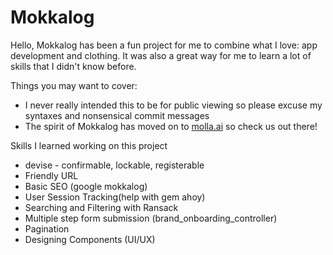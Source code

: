 # Mokkalog

Hello, Mokkalog has been a fun project for me to combine what I love: app development and clothing. It was also a great way for me to learn a lot of skills that I didn't know before. 

Things you may want to cover:

* I never really intended this to be for public viewing so please excuse my syntaxes and nonsensical commit messages
* The spirit of Mokkalog has moved on to [molla.ai](https://molla.ai) so check us out there!

Skills I learned working on this project
* devise - confirmable, lockable, registerable
* Friendly URL
* Basic SEO (google mokkalog)
* User Session Tracking(help with gem ahoy)
* Searching and Filtering with Ransack
* Multiple step form submission (brand_onboarding_controller) 
* Pagination 
* Designing Components (UI/UX)

